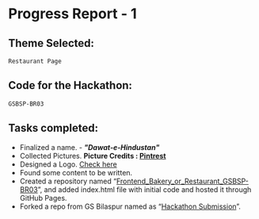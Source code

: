 # Progress Report - 1 

## Theme Selected:
    Restaurant Page
    
## Code for the Hackathon:
    GSBSP-BR03
    
## Tasks completed:
  - Finalized a name. - _**"Dawat-e-Hindustan"**_
  - Collected Pictures. **Picture Credits : [Pintrest](https://in.pinterest.com/)**
  - Designed a Logo. [Check here](https://drive.google.com/file/d/1WzhfK6L0l6L2il78GTCaxrhlWxS_Z8Ak/view?usp=sharing)
  - Found some content to be written.
  -	Created a repository named “[Frontend_Bakery_or_Restaurant_GSBSP-BR03](https://github.com/Aayushi-Mittal/Frontend_Bakery_or_Restaurant_GSBSP-BR03)”, and added index.html file with initial code and hosted it through GitHub Pages.
  -	Forked a repo from GS Bilaspur named as “[Hackathon Submission](https://github.com/Aayushi-Mittal/Hackathon-Submission)”.

